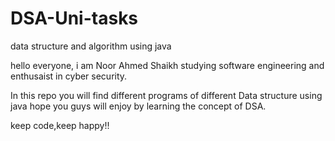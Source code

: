 # DSA-Uni-tasks
data structure and algorithm using java 

hello everyone, i am Noor Ahmed Shaikh studying software engineering and enthusaist in cyber security.

In this repo you will find different programs of different Data structure using java
hope you guys will enjoy by learning the concept of DSA.

keep code,keep happy!!
